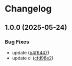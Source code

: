 # Changelog

## 1.0.0 (2025-05-24)


### Bug Fixes

* update ([b4f6447](https://github.com/edalferes/terraform-mcp-server-sse/commit/b4f64478f9b5edb628aec44398066d19074c4404))
* update ci ([cfd98e2](https://github.com/edalferes/terraform-mcp-server-sse/commit/cfd98e23b34946d8d1d0e2ad4e201826d37450d7))
